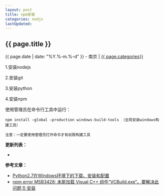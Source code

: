 ```yaml
---
layout: post
title: npm安装
categories: nodjs
lastUpdated:
---
```


## {{ page.title }}

{{ page.date | date: "%Y.%-m.%-d" }} - 南京 | <a href="/archive#{{ page.categories }}">{{ page.categories}}</a>

1.安装nodejs

2.安装git

3.安装python

4.安装npm

使用管理员在命令行工具中运行：

```
npm install –global –production windows-build-tools （全局安装windows构建工具）

注意：一定要使用管理员打开命令才有权限构建工具
```

**更新列表：**

*



**参考文章：**

* [Python2.7在Windows环境下的下载、安装和配置][1]
* [npm error MSB3428: 未能加载 Visual C++ 组件“VCBuild.exe”。要解决此问题,1) 安装][2]


[1]: https://blog.csdn.net/qq_36558410/article/details/80450275
[2]: https://blog.csdn.net/MakeLoveWith/article/details/80882261
